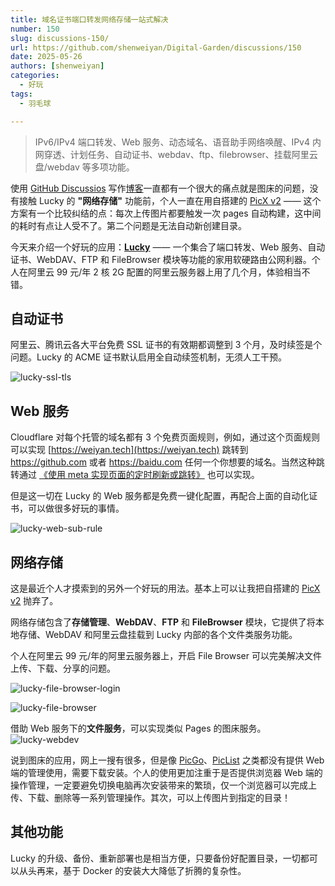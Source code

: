 ```yaml
---
title: 域名证书端口转发网络存储一站式解决
number: 150
slug: discussions-150/
url: https://github.com/shenweiyan/Digital-Garden/discussions/150
date: 2025-05-26
authors: [shenweiyan]
categories: 
  - 好玩
tags: 
  - 羽毛球

---
```


> IPv6/IPv4 端口转发、Web 服务、动态域名、语音助手网络唤醒、IPv4 内网穿透、计划任务、自动证书、webdav、ftp、filebrowser、挂载阿里云盘/webdav 等多项功能。

<!-- more -->

使用 [GitHub Discussios](https://github.com/shenweiyan/Digital-Garden/discussions) 写作[博客](https://weiyan.cc/)一直都有一个很大的痛点就是图床的问题，没有接触 Lucky 的 **"网络存储"** 功能前，个人一直在用自搭建的 [PicX v2](https://github.com/XPoet/picx/tree/v2) —— 这个方案有一个比较纠结的点：每次上传图片都要触发一次 pages 自动构建，这中间的耗时有点让人受不了。第二个问题是无法自动新创建目录。

今天来介绍一个好玩的应用：[**Lucky**](https://github.com/gdy666/lucky) —— 一个集合了端口转发、Web 服务、自动证书、WebDAV、FTP 和 FileBrowser 模块等功能的家用软硬路由公网利器。个人在阿里云 99 元/年 2 核 2G 配置的阿里云服务器上用了几个月，体验相当不错。

## 自动证书

阿里云、腾讯云各大平台免费 SSL 证书的有效期都调整到 3 个月，及时续签是个问题。Lucky 的 ACME 证书默认启用全自动续签机制，无须人工干预。    

![lucky-ssl-tls](https://kg.weiyan.cc/2025/05/lucky-ssl-tls.png)

## Web 服务

Cloudflare 对每个托管的域名都有 3 个免费页面规则，例如，通过这个页面规则可以实现 [https://weiyan.tech](https://weiyan.tech) 跳转到 <https://github.com> 或者 <https://baidu.com> 任何一个你想要的域名。当然这种跳转通过 [《使用 meta 实现页面的定时刷新或跳转》](https://weiyan.cc/blog/discussions-33/) 也可以实现。

但是这一切在 Lucky 的 Web 服务都是免费一键化配置，再配合上面的自动化证书，可以做很多好玩的事情。    

![lucky-web-sub-rule](https://kg.weiyan.cc/2025/05/lucky-web-sub-rule.png)

## 网络存储

这是最近个人才摸索到的另外一个好玩的用法。基本上可以让我把自搭建的 [PicX v2](https://github.com/XPoet/picx/tree/v2) 抛弃了。

网络存储包含了**存储管理**、**WebDAV**、**FTP** 和 **FileBrowser** 模块，它提供了将本地存储、WebDAV 和阿里云盘挂载到 Lucky 内部的各个文件类服务功能。

个人在阿里云 99 元/年的阿里云服务器上，开启 File Browser 可以完美解决文件上传、下载、分享的问题。

![lucky-file-browser-login](https://kg.weiyan.cc/2025/05/lucky-file-browser-login.png)

![lucky-file-browser](https://kg.weiyan.cc/2025/05/lucky-file-browser.png)

借助 Web 服务下的**文件服务**，可以实现类似 Pages 的图床服务。
![lucky-webdev](https://kg.weiyan.cc/2025/05/lucky-webdev.png)

说到图床的应用，网上一搜有很多，但是像 [PicGo](https://github.com/Molunerfinn/PicGo)、[PicList](https://github.com/Kuingsmile/PicList) 之类都没有提供 Web 端的管理使用，需要下载安装。个人的使用更加注重于是否提供浏览器 Web 端的操作管理，一定要避免切换电脑再次安装带来的繁琐，仅一个浏览器可以完成上传、下载、删除等一系列管理操作。其次，可以上传图片到指定的目录！

## 其他功能

Lucky 的升级、备份、重新部署也是相当方便，只要备份好配置目录，一切都可以从头再来，基于 Docker 的安装大大降低了折腾的复杂性。


<script src="https://giscus.app/client.js"
	data-repo="shenweiyan/Digital-Garden"
	data-repo-id="R_kgDOKgxWlg"
	data-mapping="number"
	data-term="150"
	data-reactions-enabled="1"
	data-emit-metadata="0"
	data-input-position="bottom"
	data-theme="light"
	data-lang="zh-CN"
	crossorigin="anonymous"
	async>
</script>
